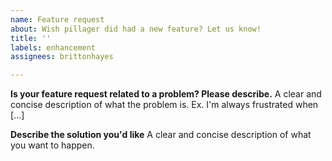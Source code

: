 ```yaml
---
name: Feature request
about: Wish pillager did had a new feature? Let us know!
title: ''
labels: enhancement
assignees: brittonhayes

---
```


**Is your feature request related to a problem? Please describe.**
A clear and concise description of what the problem is. Ex. I'm always frustrated when [...]

**Describe the solution you'd like**
A clear and concise description of what you want to happen.
